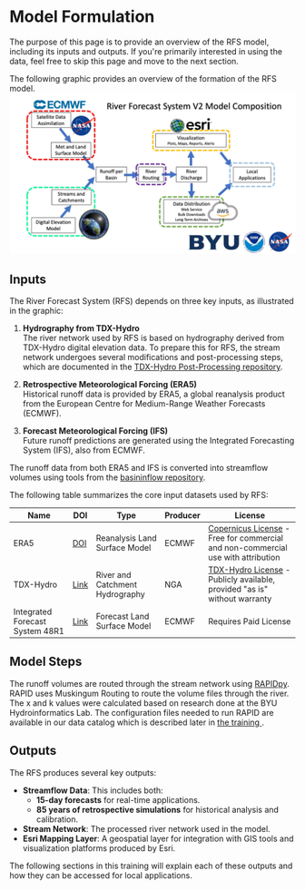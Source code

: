# Model Formulation
The purpose of this page is to provide an overview of the RFS model, including its inputs and outputs. If you're primarily interested in using the data, feel free to skip this page and move to the next section.

The following graphic provides an overview of the formation of the RFS model.
![model_formulation](../../static/images/rfs-v2-formulation.jpg)

## Inputs

The River Forecast System (RFS) depends on three key inputs, as illustrated in the graphic:

1. **Hydrography from TDX-Hydro**  
   The river network used by RFS is based on hydrography derived from TDX-Hydro digital elevation data. To prepare this for RFS, the stream network undergoes several modifications and post-processing steps, which are documented in the [TDX-Hydro Post-Processing repository](https://github.com/geoglows/tdxhydro-postprocessing).

2. **Retrospective Meteorological Forcing (ERA5)**  
   Historical runoff data is provided by ERA5, a global reanalysis product from the European Centre for Medium-Range Weather Forecasts (ECMWF).

3. **Forecast Meteorological Forcing (IFS)**  
   Future runoff predictions are generated using the Integrated Forecasting System (IFS), also from ECMWF.

The runoff data from both ERA5 and IFS is converted into streamflow volumes using tools from the [basininflow repository](https://github.com/geoglows/basininflow).

The following table summarizes the core input datasets used by RFS:


| Name                              | DOI                                                                 | Type                              | Producer | License                                                                                                                                                                      |
|-----------------------------------|----------------------------------------------------------------------|-----------------------------------|----------|------------------------------------------------------------------------------------------------------------------------------------------------------------------------------|
| ERA5                              | [DOI](https://doi.org/10.24381/cds.adbb2d47)                         | Reanalysis Land Surface Model     | ECMWF    | [Copernicus License](https://cds.climate.copernicus.eu/api/v2/terms/static/licence-to-use-copernicus-products.pdf) - Free for commercial and non-commercial use with attribution |
| TDX-Hydro                         | [Link](https://earth-info.nga.mil/)                                 | River and Catchment Hydrography   | NGA      | [TDX-Hydro License](https://earth-info.nga.mil/php/download.php?file=tdx-hydro-license) - Publicly available, provided "as is" without warranty                                |
| Integrated Forecast System 48R1   | [Link](https://confluence.ecmwf.int/display/FCST/Implementation+of+IFS+Cycle+48r1) | Forecast Land Surface Model       | ECMWF    | Requires Paid License                                                                                  

## Model Steps

The runoff volumes are routed through the stream network using [RAPIDpy](https://github.com/geoglows/RAPIDpy). RAPID uses Muskingum Routing to route the volume files through the river. The x and k values were calculated based on research done at the BYU Hydroinformatics Lab. The configuration files needed to run RAPID are available in our data catalog which is described later in [the training ](../datasets/catalog.md).

## Outputs

The RFS produces several key outputs:

- **Streamflow Data**: This includes both:
  - **15-day forecasts** for real-time applications.
  - **85 years of retrospective simulations** for historical analysis and calibration.
- **Stream Network**: The processed river network used in the model.
- **Esri Mapping Layer**: A geospatial layer for integration with GIS tools and visualization platforms produced by Esri.

The following sections in this training will explain each of these outputs and how they can be accessed for local applications.
